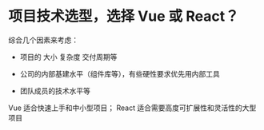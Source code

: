 # 项目技术选型，选择 Vue 或 React？

综合几个因素来考虑：

- 项目的
  大小
  复杂度
  交付周期等

- 公司的内部基建水平（组件库等），有些硬性要求优先用内部工具
- 团队成员的技术水平等

Vue 适合快速上手和中小型项目；
React 适合需要高度可扩展性和灵活性的大型项目
